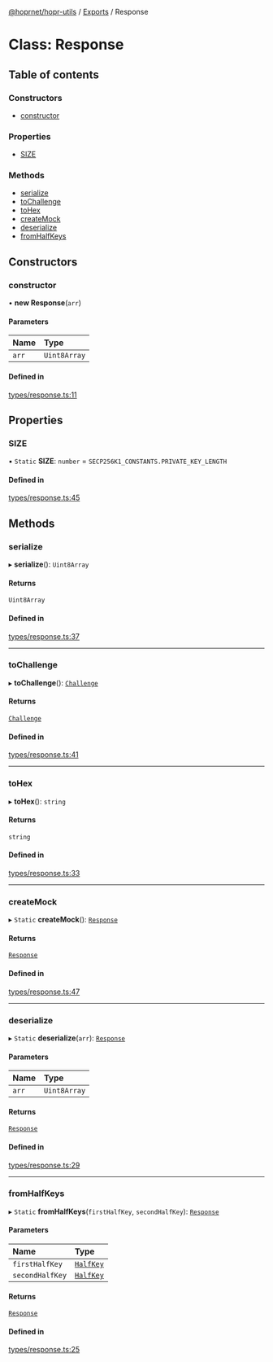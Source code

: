 [@hoprnet/hopr-utils](../README.md) / [Exports](../modules.md) / Response

# Class: Response

## Table of contents

### Constructors

- [constructor](Response.md#constructor)

### Properties

- [SIZE](Response.md#size)

### Methods

- [serialize](Response.md#serialize)
- [toChallenge](Response.md#tochallenge)
- [toHex](Response.md#tohex)
- [createMock](Response.md#createmock)
- [deserialize](Response.md#deserialize)
- [fromHalfKeys](Response.md#fromhalfkeys)

## Constructors

### constructor

• **new Response**(`arr`)

#### Parameters

| Name | Type |
| :------ | :------ |
| `arr` | `Uint8Array` |

#### Defined in

[types/response.ts:11](https://github.com/hoprnet/hoprnet/blob/master/packages/utils/src/types/response.ts#L11)

## Properties

### SIZE

▪ `Static` **SIZE**: `number` = `SECP256K1_CONSTANTS.PRIVATE_KEY_LENGTH`

#### Defined in

[types/response.ts:45](https://github.com/hoprnet/hoprnet/blob/master/packages/utils/src/types/response.ts#L45)

## Methods

### serialize

▸ **serialize**(): `Uint8Array`

#### Returns

`Uint8Array`

#### Defined in

[types/response.ts:37](https://github.com/hoprnet/hoprnet/blob/master/packages/utils/src/types/response.ts#L37)

___

### toChallenge

▸ **toChallenge**(): [`Challenge`](Challenge.md)

#### Returns

[`Challenge`](Challenge.md)

#### Defined in

[types/response.ts:41](https://github.com/hoprnet/hoprnet/blob/master/packages/utils/src/types/response.ts#L41)

___

### toHex

▸ **toHex**(): `string`

#### Returns

`string`

#### Defined in

[types/response.ts:33](https://github.com/hoprnet/hoprnet/blob/master/packages/utils/src/types/response.ts#L33)

___

### createMock

▸ `Static` **createMock**(): [`Response`](Response.md)

#### Returns

[`Response`](Response.md)

#### Defined in

[types/response.ts:47](https://github.com/hoprnet/hoprnet/blob/master/packages/utils/src/types/response.ts#L47)

___

### deserialize

▸ `Static` **deserialize**(`arr`): [`Response`](Response.md)

#### Parameters

| Name | Type |
| :------ | :------ |
| `arr` | `Uint8Array` |

#### Returns

[`Response`](Response.md)

#### Defined in

[types/response.ts:29](https://github.com/hoprnet/hoprnet/blob/master/packages/utils/src/types/response.ts#L29)

___

### fromHalfKeys

▸ `Static` **fromHalfKeys**(`firstHalfKey`, `secondHalfKey`): [`Response`](Response.md)

#### Parameters

| Name | Type |
| :------ | :------ |
| `firstHalfKey` | [`HalfKey`](HalfKey.md) |
| `secondHalfKey` | [`HalfKey`](HalfKey.md) |

#### Returns

[`Response`](Response.md)

#### Defined in

[types/response.ts:25](https://github.com/hoprnet/hoprnet/blob/master/packages/utils/src/types/response.ts#L25)
